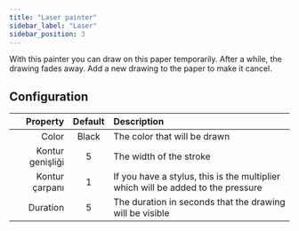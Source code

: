 ```yaml
---
title: "Laser painter"
sidebar_label: "Laser"
sidebar_position: 3
---
```



With this painter you can draw on this paper temporarily. After a while, the drawing fades away. Add a new drawing to the paper to make it cancel.

## Configuration

|         Property | Default | Description                                                                      |
| ----------------:|:-------:|:-------------------------------------------------------------------------------- |
|            Color |  Black  | The color that will be drawn                                                     |
| Kontur genişliği |    5    | The width of the stroke                                                          |
|   Kontur çarpanı |    1    | If you have a stylus, this is the multiplier which will be added to the pressure |
|         Duration |    5    | The duration in seconds that the drawing will be visible                         |
